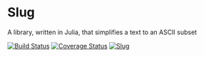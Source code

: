 # Slug

A library, written in Julia, that simplifies a text to an ASCII subset

[![Build Status](https://travis-ci.org/eraviart/Slug.jl.svg?branch=master)](https://travis-ci.org/eraviart/Slug.jl)
[![Coverage Status](https://coveralls.io/repos/eraviart/Slug.jl/badge.svg?branch=master)](https://coveralls.io/r/eraviart/Slug.jl?branch=master)
[![Slug](http://pkg.julialang.org/badges/Slug_release.svg)](http://pkg.julialang.org/?pkg=Slug&ver=release)
